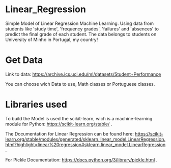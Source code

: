 # Linear_Regression

Simple Model of Linear Regression Machine Learning.
Using data from students like 'study time', 'frequency grades', 'failures' and 'absences' to predict the final grade of each student. The data belongs to students on University of Minho in Portugal, my country!

# Get Data

Link to data: https://archive.ics.uci.edu/ml/datasets/Student+Performance

You can choose wich Data to use, Math classes or Portuguese classes.

# Libraries used

To build the Model is used the scikit-learn, wich is a machine-learning module for Python: https://scikit-learn.org/stable/ .

The Documentation for Linear Regression can be found here: https://scikit-learn.org/stable/modules/generated/sklearn.linear_model.LinearRegression.html?highlight=linear%20regression#sklearn.linear_model.LinearRegression .

For Pickle Documentation: https://docs.python.org/3/library/pickle.html .
